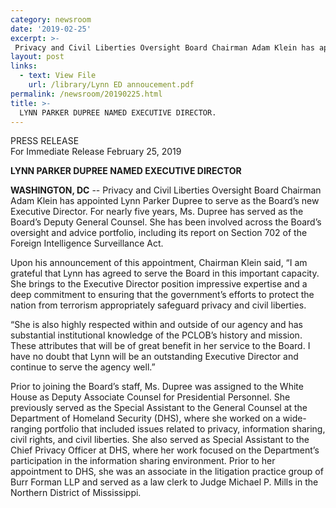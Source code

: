 ```yaml
---
category: newsroom
date: '2019-02-25'
excerpt: >-
 Privacy and Civil Liberties Oversight Board Chairman Adam Klein has appointed Lynn Parker Dupree to serve as the Board’s new Executive Director.  For nearly five years, Ms. Dupree has served as the Board’s Deputy General Counsel.  She has been involved across the Board’s oversight and advice portfolio, including its report on Section 702 of the Foreign Intelligence Surveillance Act.
layout: post
links:
  - text: View File
    url: /library/Lynn ED annoucement.pdf
permalink: /newsroom/20190225.html
title: >-
  LYNN PARKER DUPREE NAMED EXECUTIVE DIRECTOR.
---
```

PRESS RELEASE  
For Immediate Release
February 25, 2019

**LYNN PARKER DUPREE NAMED EXECUTIVE DIRECTOR**
 
**WASHINGTON, DC** --  Privacy and Civil Liberties Oversight Board Chairman Adam Klein has appointed Lynn Parker Dupree to serve as the Board’s new Executive Director.  For nearly five years, Ms. Dupree has served as the Board’s Deputy General Counsel.  She has been involved across the Board’s oversight and advice portfolio, including its report on Section 702 of the Foreign Intelligence Surveillance Act.

Upon his announcement of this appointment, Chairman Klein said, “I am grateful that Lynn has agreed to serve the Board in this important capacity.  She brings to the Executive Director position impressive expertise and a deep commitment to ensuring that the government’s efforts to protect the nation from terrorism appropriately safeguard privacy and civil liberties.  

“She is also highly respected within and outside of our agency and has substantial institutional knowledge of the PCLOB’s history and mission.  These attributes that will be of great benefit in her service to the Board.  I have no doubt that Lynn will be an outstanding Executive Director and continue to serve the agency well.”

Prior to joining the Board’s staff, Ms. Dupree was assigned to the White House as Deputy Associate Counsel for Presidential Personnel.  She previously served as the Special Assistant to the General Counsel at the Department of Homeland Security (DHS), where she worked on a wide-ranging portfolio that included issues related to privacy, information sharing, civil rights, and civil liberties.  She also served as Special Assistant to the Chief Privacy Officer at DHS, where her work focused on the Department’s participation in the information sharing environment.  Prior to her appointment to DHS, she was an associate in the litigation practice group of Burr Forman LLP and served as a law clerk to Judge Michael P. Mills in the Northern District of Mississippi. 


####
     
